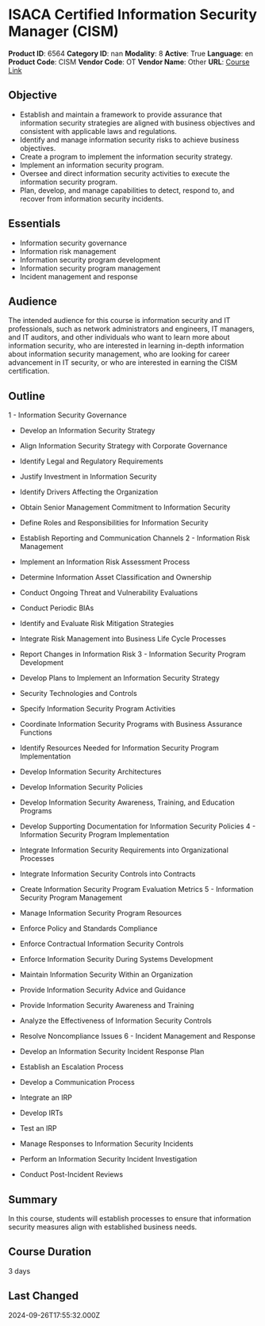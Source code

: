 # ISACA Certified Information Security Manager (CISM)

**Product ID**: 6564
**Category ID**: nan
**Modality**: 8
**Active**: True
**Language**: en
**Product Code**: CISM
**Vendor Code**: OT
**Vendor Name**: Other
**URL**: [Course Link](https://www.fastlaneus.com/course/ot-cism)

## Objective
- Establish and maintain a framework to provide assurance that information security strategies are aligned with business objectives and consistent with applicable laws and regulations.
- Identify and manage information security risks to achieve business objectives.
- Create a program to implement the information security strategy.
- Implement an information security program.
- Oversee and direct information security activities to execute the information security program.
- Plan, develop, and manage capabilities to detect, respond to, and recover from information security incidents.

## Essentials
- Information security governance
- Information risk management
- Information security program development
- Information security program management
- Incident management and response

## Audience
The intended audience for this course is information security and IT professionals, such as network administrators and engineers, IT managers, and IT auditors, and other individuals who want to learn more about information security, who are interested in learning in-depth information about information security management, who are looking for career advancement in IT security, or who are interested in earning the CISM certification.

## Outline
1 - Information Security Governance


- Develop an Information Security Strategy
- Align Information Security Strategy with Corporate Governance
- Identify Legal and Regulatory Requirements
- Justify Investment in Information Security
- Identify Drivers Affecting the Organization
- Obtain Senior Management Commitment to Information Security
- Define Roles and Responsibilities for Information Security
- Establish Reporting and Communication Channels
2 - Information Risk Management


- Implement an Information Risk Assessment Process
- Determine Information Asset Classification and Ownership
- Conduct Ongoing Threat and Vulnerability Evaluations
- Conduct Periodic BIAs
- Identify and Evaluate Risk Mitigation Strategies
- Integrate Risk Management into Business Life Cycle Processes
- Report Changes in Information Risk
3 - Information Security Program Development


- Develop Plans to Implement an Information Security Strategy
- Security Technologies and Controls
- Specify Information Security Program Activities
- Coordinate Information Security Programs with Business Assurance Functions
- Identify Resources Needed for Information Security Program Implementation
- Develop Information Security Architectures
- Develop Information Security Policies
- Develop Information Security Awareness, Training, and Education Programs
- Develop Supporting Documentation for Information Security Policies
4 - Information Security Program Implementation


- Integrate Information Security Requirements into Organizational Processes
- Integrate Information Security Controls into Contracts
- Create Information Security Program Evaluation Metrics
5 - Information Security Program Management


- Manage Information Security Program Resources
- Enforce Policy and Standards Compliance
- Enforce Contractual Information Security Controls
- Enforce Information Security During Systems Development
- Maintain Information Security Within an Organization
- Provide Information Security Advice and Guidance
- Provide Information Security Awareness and Training
- Analyze the Effectiveness of Information Security Controls
- Resolve Noncompliance Issues
6 - Incident Management and Response


- Develop an Information Security Incident Response Plan
- Establish an Escalation Process
- Develop a Communication Process
- Integrate an IRP
- Develop IRTs
- Test an IRP
- Manage Responses to Information Security Incidents
- Perform an Information Security Incident Investigation
- Conduct Post-Incident Reviews

## Summary
In this course, students will establish processes to ensure that information security measures align with established business needs.

## Course Duration
3 days

## Last Changed
2024-09-26T17:55:32.000Z
